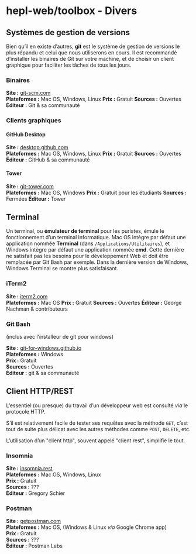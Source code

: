 # hepl-web/toolbox - Divers

## Systèmes de gestion de versions

Bien qu’il en existe d’autres, **git** est le système de gestion de versions le plus répandu et celui que nous utiliserons en cours.
Il est recommandé d’installer les binaires de Git sur votre machine, et de choisir un client graphique pour faciliter les tâches de tous les jours.

### Binaires

**Site :** [git-scm.com](https://git-scm.com/)  
**Plateformes :** Mac OS, Windows, Linux
**Prix :** Gratuit
**Sources :** Ouvertes
**Éditeur :** Git & sa communauté

### Clients graphiques

#### GitHub Desktop

**Site :** [desktop.github.com](https://desktop.github.com)  
**Plateformes :** Mac OS, Windows, Linux
**Prix :** Gratuit
**Sources :** Ouvertes
**Éditeur :** GitHub & sa communauté

#### Tower

**Site :** [git-tower.com](https://www.git-tower.com)  
**Plateformes :** Mac OS, Windows
**Prix :** Gratuit pour les étudiants
**Sources :** Fermées
**Éditeur :** Tower

## Terminal

Un terminal, ou **émulateur de terminal** pour les puristes, émule le fonctionnement d’un terminal informatique. Mac OS intègre par défaut une application nommée **Terminal** (dans `/Applications/Utilitaires`), et Windows intègre par défaut une application nommée **cmd**. Cette dernière ne satisfait pas les besoins pour le développement Web et doit être remplacée par Git Bash par exemple. Dans la dernière version de Windows, Windows Terminal se montre plus satisfaisant.

### iTerm2

**Site :** [iterm2.com](https://www.iterm2.com)  
**Plateformes :** Mac OS
**Prix :** Gratuit
**Sources :** Ouvertes
**Éditeur :** George Nachman & contributeurs

### Git Bash

(inclus avec l’installeur de git pour windows)

**Site :** [git-for-windows.github.io](https://git-for-windows.github.io)  
**Plateformes :** Windows  
**Prix :** Gratuit  
**Sources :** Ouvertes  
**Éditeur :** git & sa communauté

## Client HTTP/REST

L’essentiel (ou presque) du travail d’un développeur web est consulté *via* le protocole HTTP.

S’il est relativement facile de tester ses requêtes avec la méthode `GET`, c’est tout de suite plus délicat avec les autres méthodes comme `POST`, `DELETE`, etc.

L’utilisation d’un "client http", souvent appelé "client rest", simplifie le tout.

### Insomnia

**Site :** [insomnia.rest](https://insomnia.rest)  
**Plateformes :** Mac OS, Windows, Linux  
**Prix :** Gratuit  
**Sources :** ???  
**Éditeur :** Gregory Schier

### Postman

**Site :** [getpostman.com](https://www.getpostman.com)  
**Plateformes :** Mac OS, (Windows & Linux *via* Google Chrome app)  
**Prix :** Gratuit  
**Sources :** ???  
**Éditeur :** Postman Labs
